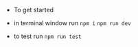 * To get started
 - in terminal window run 
   `npm i`
   `npm run dev`

 - to test run `npm run test`